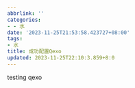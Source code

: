 ```yaml
---
abbrlink: ''
categories:
- - 水
date: '2023-11-25T21:53:58.423727+08:00'
tags:
- 水
title: 成功配置Qexo
updated: 2023-11-25T22:10:3.859+8:0
---
```

testing qexo
